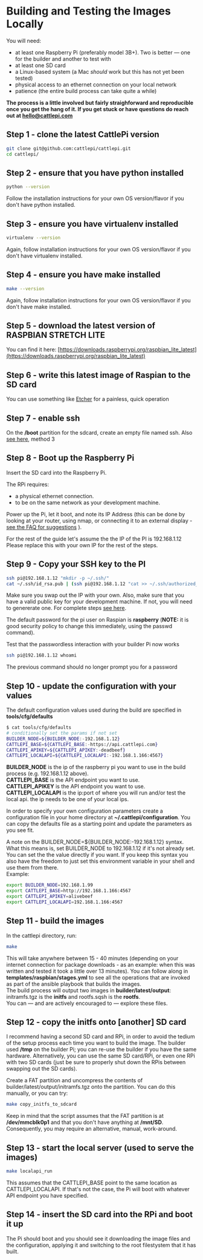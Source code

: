 # Building and Testing the Images Locally
You will need: 
 * at least one Raspberry Pi (preferably model 3B+). Two is better — one for the builder and another to test with
 * at least one SD card 
 * a Linux-based system (a Mac _should_ work but this has not yet been tested)
 * physical access to an ethernet connection on your local network 
 * patience (the entire build process can take quite a while)


**The process is a little involved but fairly straighforward and reproducible once you get the hang of it. If you get stuck or have questions do reach out at hello@cattlepi.com**

## Step 1 - clone the latest CattlePi version
```bash
git clone git@github.com:cattlepi/cattlepi.git
cd cattlepi/
```

## Step 2 - ensure that you have python installed
```bash
python --version
```
Follow the installation instructions for your own OS version/flavor if you don't have python installed.  

## Step 3 - ensure you have virtualenv installed
```bash
virtualenv --version
```
Again, follow installation instructions for your own OS version/flavor if you don't have virtualenv installed.  

## Step 4 - ensure you have make installed
```bash
make --version
```
Again, follow installation instructions for your own OS version/flavor if you don't have make installed.  

## Step 5 - download the latest version of RASPBIAN STRETCH LITE
You can find it here: [https://downloads.raspberrypi.org/raspbian_lite_latest](https://downloads.raspberrypi.org/raspbian_lite_latest)

## Step 6 - write this latest image of Raspian to the SD card  
You can use something like [Etcher](https://etcher.io/) for a painless, quick operation

## Step 7 - enable ssh
On the **/boot** partition for the sdcard, create an empty file named ssh. Also [see here](https://www.raspberrypi.org/documentation/remote-access/ssh/), method 3

## Step 8 - Boot up the Raspberry Pi
Insert the SD card into the Raspberry Pi. 

The RPi requires:
  * a physical ethernet connection. 
  * to be on the same network as your development machine.

Power up the Pi, let it boot, and note its IP Address (this can be done by looking at your router, using nmap, or connecting it to an external display - [see the FAQ for suggestions](https://github.com/cattlepi/cattlepi/blob/master/doc/FAQ.md#how-do-i-get-my-rpis-ip-address) ).

For the rest of the guide let's assume the the IP of the PI is 192.168.1.12  
Please replace this with your own IP for the rest of the steps.  

## Step 9 - Copy your SSH key to the PI
```bash
ssh pi@192.168.1.12 "mkdir -p ~/.ssh/"
cat ~/.ssh/id_rsa.pub | (ssh pi@192.168.1.12 "cat >> ~/.ssh/authorized_keys")
```
Make sure you swap out the IP with your own. Also, make sure that you have a valid public key for your development machine. If not, you will need to genererate one. For complete steps [see here](https://www.raspberrypi.org/documentation/remote-access/ssh/passwordless.md).

The default password for the pi user on Raspian is **raspberry** (**NOTE:** it is good security policy to change this immediately, using the passwd command).  

Test that the passwordless interaction with your builder Pi now works
```bash
ssh pi@192.168.1.12 whoami
```
The previous command should no longer prompt you for a password

## Step 10 - update the configuration with your values
The default configuration values used during the build are specified in **tools/cfg/defaults**
```bash
$ cat tools/cfg/defaults 
# conditionally set the params if not set
BUILDER_NODE=${BUILDER_NODE:-192.168.1.12}
CATTLEPI_BASE=${CATTLEPI_BASE:-https://api.cattlepi.com}
CATTLEPI_APIKEY=${CATTLEPI_APIKEY:-deadbeef}
CATTLEPI_LOCALAPI=${CATTLEPI_LOCALAPI:-192.168.1.166:4567}
```

**BUILDER_NODE** is the ip of the raspberry pi you want to use in the build process (e.g. 192.168.1.12 above).  
**CATTLEPI_BASE** is the API endpoint you want to use.  
**CATTLEPI_APIKEY** is the API endpoint you want to use.  
**CATTLEPI_LOCALAPI** is the ip:port of where you will run and/or test the local api. the ip needs to be one of your local ips.  

In order to specify your own configuration parameters create a configuration file in your home directory at **~/.cattlepi/configuration**. 
You can copy the defaults file as a starting point and update the parameters as you see fit.

A note on the BUILDER_NODE=${BUILDER_NODE:-192.168.1.12} syntax. What this means is, set BUILDER_NODE to 192.168.1.12 if it's not already set. You can set the the value directly if you want. If you keep this syntax you also have the freedom to just set this environment variable in your shell and use them from there.  
Example:  
```bash
export BUILDER_NODE=192.168.1.99
export CATTLEPI_BASE=http://192.168.1.166:4567
export CATTLEPI_APIKEY=alivebeef
export CATTLEPI_LOCALAPI=192.168.1.166:4567
```

## Step 11 - build the images

In the cattlepi directory, run:
```bash
make
```
This will take anywhere between 15 - 40 minutes (depending on your internet connection for package downloads - as an example: when this was written and tested it took a little over 13 minutes). You can follow along in **templates/raspbian/stages.yml** to see all the operations that are invoked as part of the ansible playbook that builds the images.  
The build process will output two images in **builder/latest/output**: initramfs.tgz is the **initfs** and rootfs.sqsh is the **rootfs**.  
You can — and are actively encouraged to — explore these files. 

## Step 12 - copy the initfs onto [another] SD card
I recommend having a second SD card and RPi, in order to avoid the tedium of the setup process each time you want to build the image. The builder used **/tmp** on the builder Pi; you can re-use the builder if you have the same hardware. Alternatively, you can use the same SD card/RPi, or even one RPi with two SD cards (just be sure to properly shut down the RPis between swapping out the SD cards).

Create a FAT partition and uncompress the contents of builder/latest/output/initramfs.tgz onto the partition. You can do this manually, or you can try:
```bash
make copy_initfs_to_sdcard
```
Keep in mind that the script assumes that the FAT partition is at **/dev/mmcblk0p1** and that you don't have anything at **/mnt/SD**. Consequently, you may require an alternative, manual, work-around. 

## Step 13 - start the local server (used to serve the images)
```bash
make localapi_run
```
This assumes that the CATTLEPI_BASE point to the same location as CATTLEPI_LOCALAPI. If that's not the case, the Pi will boot with whatever API endpoint you have specified.

## Step 14 - insert the SD card into the RPi and boot it up
The Pi should boot and you should see it downloading the image files and the configuration, applying it and switching to the root filestystem that it has built.
